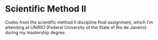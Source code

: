 # Scientific Method II
Codes from the scientific method II discipline final assignment, which I'm attending at UNIRIO (Federal University of the State of Rio de Janeiro) during my mastership degree.
